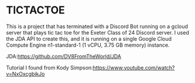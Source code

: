 # TICTACTOE
This is a project that has terminated with a Discord Bot running on a gcloud server that plays tic tac toe for the Exeter Class of 24 Discord server. I used the JDA API to create this, and it is running on a single Google Cloud Compute Engine n1-standard-1 (1 vCPU, 3.75 GB memory) instance. 


JDA:https://github.com/DV8FromTheWorld/JDA

Tutorial I found from Kody Simpson:https://www.youtube.com/watch?v=NxOxcgbikJo
